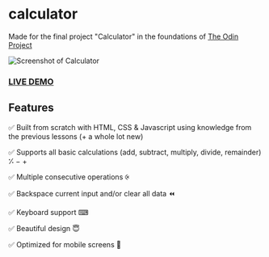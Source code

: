 # calculator

Made for the final project "Calculator" in the foundations of [The Odin Project](www.theodinproject.com)

![Screenshot of Calculator](https://i.imgur.com/Ckq3hOA.png)

### [LIVE DEMO](https://alexander-eriksson-dev.github.io/calculator/)

## Features

✅ Built from scratch with HTML, CSS & Javascript using knowledge from the previous lessons (+ a whole lot new)

✅ Supports all basic calculations (add, subtract, multiply, divide, remainder) ⁒ − +

✅ Multiple consecutive operations ⨴

✅ Backspace current input and/or clear all data ⏪

✅ Keyboard support ⌨

✅ Beautiful design 😇

✅ Optimized for mobile screens 📱
